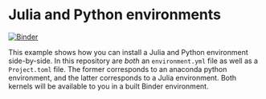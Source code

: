 # Julia and Python environments

[![Binder](https://mybinder.org/badge_logo.svg)](https://mybinder.org/v2/gh/Owieyy/metnum-julia/HEAD?urlpath=%2Fdoc%2Ftree%2FPraktikum%252009.ipynb)

This example shows how you can install a Julia and Python environment side-by-side.
In this repository are *both* an `environment.yml` file as well as a `Project.toml` file.
The former corresponds to an anaconda python environment, and the latter corresponds
to a Julia environment. Both kernels will be available to you in a built Binder
environment.
